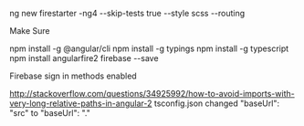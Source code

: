 ng new firestarter -ng4 --skip-tests true --style scss --routing


Make Sure

npm install -g @angular/cli
npm install -g typings
npm install -g typescript
npm install angularfire2 firebase --save

Firebase sign in methods enabled


http://stackoverflow.com/questions/34925992/how-to-avoid-imports-with-very-long-relative-paths-in-angular-2
tsconfig.json changed "baseUrl": "src"
to "baseUrl": "."
